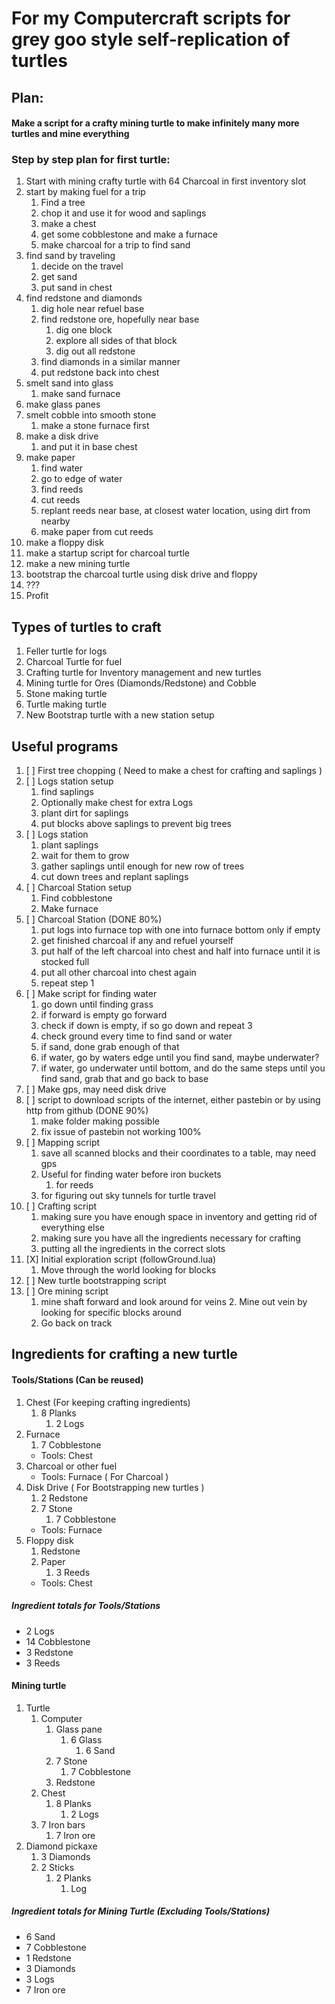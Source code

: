 # For my Computercraft scripts for grey goo style self-replication of turtles

## Plan:
#### Make a script for a crafty mining turtle to make infinitely many more turtles and mine everything
### Step by step plan for first turtle:
    
1. Start with mining crafty turtle with 64 Charcoal in first inventory slot
2. start by making fuel for a trip
    1. Find a tree
    2. chop it and use it for wood and saplings
    3. make a chest
    4. get some cobblestone and make a furnace
    5. make charcoal for a trip to find sand
3. find sand by traveling 
    1. decide on the travel 
    2. get sand
    3. put sand in chest
4. find redstone and diamonds
    1. dig hole near refuel base
    2. find redstone ore, hopefully near base
        1. dig one block
        2. explore all sides of that block
        3. dig out all redstone
    3. find diamonds in a similar manner
    4. put redstone back into chest
5. smelt sand into glass
    1. make sand furnace
6. make glass panes
7. smelt cobble into smooth stone
    1. make a stone furnace first
8. make a disk drive
    1. and put it in base chest
9. make paper
    1. find water
    2. go to edge of water
    3. find reeds
    4. cut reeds
    5. replant reeds near base, at closest water location, using dirt from nearby
    6. make paper from cut reeds
10. make a floppy disk
11. make a startup script for charcoal turtle
12. make a new mining turtle
13. bootstrap the charcoal turtle using disk drive and floppy
14. ???
15. Profit

## Types of turtles to craft
1. Feller turtle for logs
2. Charcoal Turtle for fuel
3. Crafting turtle for Inventory management and new turtles
4. Mining turtle for Ores (Diamonds/Redstone) and Cobble
5. Stone making turtle
6. Turtle making turtle
7. New Bootstrap turtle with a new station setup

## Useful programs

1.  [ ] First tree chopping ( Need to make a chest for crafting and saplings )
1.  [ ] Logs station setup
    1. find saplings
    2. Optionally make chest for extra Logs
    3. plant dirt for saplings
    4. put blocks above saplings to prevent big trees
2.  [ ] Logs station 
    1. plant saplings
    2. wait for them to grow
    3. gather saplings until enough for new row of trees
    4. cut down trees and replant saplings
3.  [ ] Charcoal Station setup
    1. Find cobblestone
    2. Make furnace
4.  [ ] Charcoal Station (DONE 80%)
    1. put logs into furnace top with one into furnace bottom only if empty
    2. get finished charcoal if any and refuel yourself
    3. put half of the left charcoal into chest and half into furnace until it is stocked full
    4. put all other charcoal into chest again
    5. repeat step 1
3.  [ ] Make script for finding water
    1. go down until finding grass
    2. if forward is empty go forward
    3. check if down is empty, if so go down and repeat 3
    4. check ground every time to find sand or water
    5. if sand, done grab enough of that
    6. if water, go by waters edge until you find sand, maybe underwater?
    7. if water, go underwater until bottom, and do the same steps until you find sand, grab that and go back to base
4.  [ ] Make gps, may need disk drive
5.  [ ] script to download scripts of the internet, either pastebin or by using http from github (DONE 90%)
    1. make folder making possible
    2. fix issue of pastebin not working 100%
6.  [ ] Mapping script
    1. save all scanned blocks and their coordinates to a table, may need gps
    2. Useful for finding water before iron buckets
        1. for reeds
    3. for figuring out sky tunnels for turtle travel
7.  [ ] Crafting script
    1. making sure you have enough space in inventory and getting rid of everything else
    2. making sure you have all the ingredients necessary for crafting
    3. putting all the ingredients in the correct slots
8.  [X] Initial exploration script (followGround.lua)
    1. Move through the world looking for blocks
9.  [ ] New turtle bootstrapping script
10. [ ] Ore mining script
    1. mine shaft forward and look around for veins
        2. Mine out vein by looking for specific blocks around
    2. Go back on track

## Ingredients for crafting a new turtle
#### Tools/Stations (Can be reused)

1. Chest (For keeping crafting ingredients)
    1. 8 Planks
        1. 2 Logs
2. Furnace
    1. 7 Cobblestone
    * Tools: Chest
3. Charcoal or other fuel
    * Tools: Furnace ( For Charcoal )
4. Disk Drive ( For Bootstrapping new turtles )
    1. 2 Redstone
    2. 7 Stone
        1. 7 Cobblestone
    * Tools: Furnace
5. Floppy disk
    1. Redstone
    2. Paper
        1. 3 Reeds
    * Tools: Chest

##### Ingredient totals for Tools/Stations
* 2 Logs
* 14 Cobblestone
* 3 Redstone
* 3 Reeds

#### Mining turtle
1. Turtle
    1. Computer
        1. Glass pane
            1. 6 Glass
                1. 6 Sand
        2. 7 Stone
            1. 7 Cobblestone
        3. Redstone
    2. Chest
        1. 8 Planks
            1. 2 Logs
    3. 7 Iron bars
        1. 7 Iron ore
2. Diamond pickaxe
    1. 3 Diamonds
    2. 2 Sticks
        1. 2 Planks
            1. Log

##### Ingredient totals for Mining Turtle (Excluding Tools/Stations)
* 6 Sand
* 7 Cobblestone
* 1 Redstone
* 3 Diamonds
* 3 Logs
* 7 Iron ore
